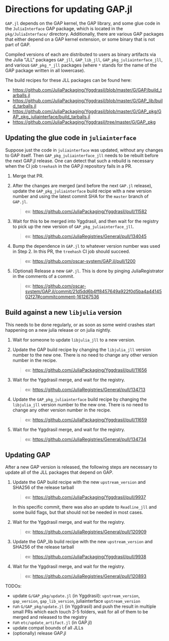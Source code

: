 # Directions for updating GAP.jl

`GAP.jl` depends on the GAP kernel, the GAP library,
and some glue code in the `JuliaInterface` GAP package,
which is located in the `pkg/JuliaInterface/` directory.
Additionally, there are various GAP packages that either
depend on a GAP kernel extension, or some binary that
is not part of GAP.

Compiled versions of each are distributed to users
as binary artifacts via the Julia "JLL" packages `GAP_jll`,
`GAP_lib_jll`, `GAP_pkg_juliainterface_jll`, and
various `GAP_pkg_*_jll` packages (where `*` stands for
the name of the GAP package written in all lowercase).

The build recipes for these JLL packages can be found here:

- <https://github.com/JuliaPackaging/Yggdrasil/blob/master/G/GAP/build_tarballs.jl>
- <https://github.com/JuliaPackaging/Yggdrasil/blob/master/G/GAP_lib/build_tarballs.jl>
- <https://github.com/JuliaPackaging/Yggdrasil/blob/master/G/GAP_pkg/GAP_pkg_juliainterface/build_tarballs.jl>
- <https://github.com/JuliaPackaging/Yggdrasil/tree/master/G/GAP_pkg>

## Updating the glue code in `juliainterface`

Suppose just the code in `juliainterface` was updated, without any changes to GAP itself.
Then `GAP_pkg_juliainterface_jll` needs to be rebuilt before the next GAP.jl release.
One can detect that such a rebuild is necessary when the CI job `treehash` in the GAP.jl
repository fails in a PR.

1. Merge that PR.

2. After the changes are merged (and before the next `GAP.jl` release), update
   the `GAP_pkg_juliainterface` build recipe with a new version number and using the
   latest commit SHA for the `master` branch of `GAP.jl`.
   > ex: <https://github.com/JuliaPackaging/Yggdrasil/pull/11582>

3. Wait for this to be merged into Yggdrasil, and then wait for the registry
   to pick up the new version of `GAP_pkg_juliainterface_jll`.
   > ex: <https://github.com/JuliaRegistries/General/pull/134045>

4. Bump the dependence in `GAP.jl` to whatever version number was used in Step 2.
   In this PR, the `treehash` CI job should succeed.
   > ex: <https://github.com/oscar-system/GAP.jl/pull/1200>

5. (Optional) Release a new `GAP.jl`. This is done by pinging JuliaRegistrator in the comments of a commit.
   > ex: <https://github.com/oscar-system/GAP.jl/commit/21d5dd6b4ff8457649a922f0d5ba4a4414502f27#commitcomment-161267536>


## Build against a new `libjulia` version

This needs to be done regularly, or as soon as some weird crashes start
happening on a new julia release or on julia nightly.

1. Wait for someone to update `libjulia_jll` to a new version.

2. Update the GAP build recipe by changing the `libjulia_jll` version number to the new one.
   There is no need to change any other version number in the recipe.
   > ex: <https://github.com/JuliaPackaging/Yggdrasil/pull/11656>

3. Wait for the Yggdrasil merge, and wait for the registry.
   > ex: <https://github.com/JuliaRegistries/General/pull/134713>

4. Update the `GAP_pkg_juliainterface` build recipe by changing the `libjulia_jll` version number to the new one.
   There is no need to change any other version number in the recipe.
   > ex: <https://github.com/JuliaPackaging/Yggdrasil/pull/11659>

5. Wait for the Yggdrasil merge, and wait for the registry.
   > ex: <https://github.com/JuliaRegistries/General/pull/134734>


## Updating GAP

After a new GAP version is released, the following steps are necessary to update
all of the JLL packages that depend on GAP.

1. Update the GAP build recipe with the new `upstream_version` and SHA256 of the release tarball
   > ex: <https://github.com/JuliaPackaging/Yggdrasil/pull/9937>

   In this specific commit, there was also an update to `Readline_jll` and some build flags,
   but that should not be needed in most cases.

2. Wait for the Yggdrasil merge, and wait for the registry.
   > ex: <https://github.com/JuliaRegistries/General/pull/120909>

3. Update the GAP_lib build recipe with the new `upstream_version` and SHA256 of the release tarball
   > ex: <https://github.com/JuliaPackaging/Yggdrasil/pull/9938>

4. Wait for the Yggdrasil merge, and wait for the registry.
   > ex: <https://github.com/JuliaRegistries/General/pull/120893>

TODOs: 
- update `G/GAP_pkg/update.jl` (in Yggdrasil): `upstream_version`, `gap_version`, `gap_lib_version`, juliainterface `upstream_version`
- run `G/GAP_pkg/update.jl` (in Yggdrasil) and push the result in multiple small PRs which each touch 3-5 folders, wait for all of them to be merged and released to the registry
- run `etc/update_artifact.jl` (in GAP.jl)
- update compat bounds of all JLLs
- (optionally) release GAP.jl
